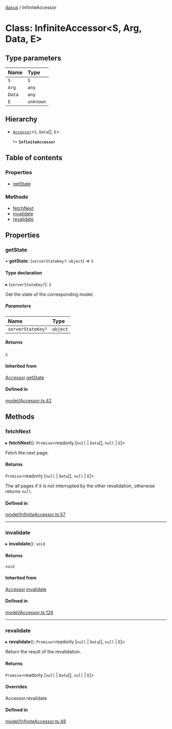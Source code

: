 [daxus](../README.md) / InfiniteAccessor

# Class: InfiniteAccessor<S, Arg, Data, E\>

## Type parameters

| Name | Type |
| :------ | :------ |
| `S` | `S` |
| `Arg` | `any` |
| `Data` | `any` |
| `E` | `unknown` |

## Hierarchy

- [`Accessor`](Accessor.md)<`S`, `Data`[], `E`\>

  ↳ **`InfiniteAccessor`**

## Table of contents

### Properties

- [getState](InfiniteAccessor.md#getstate)

### Methods

- [fetchNext](InfiniteAccessor.md#fetchnext)
- [invalidate](InfiniteAccessor.md#invalidate)
- [revalidate](InfiniteAccessor.md#revalidate)

## Properties

### getState

• **getState**: (`serverStateKey?`: `object`) => `S`

#### Type declaration

▸ (`serverStateKey?`): `S`

Get the state of the corresponding model.

##### Parameters

| Name | Type |
| :------ | :------ |
| `serverStateKey?` | `object` |

##### Returns

`S`

#### Inherited from

[Accessor](Accessor.md).[getState](Accessor.md#getstate)

#### Defined in

[model/Accessor.ts:42](https://github.com/jason89521/react-fetch/blob/1693949/src/lib/model/Accessor.ts#L42)

## Methods

### fetchNext

▸ **fetchNext**(): `Promise`<readonly [``null`` \| `Data`[], ``null`` \| `E`]\>

Fetch the next page.

#### Returns

`Promise`<readonly [``null`` \| `Data`[], ``null`` \| `E`]\>

The all pages if it is not interrupted by the other revalidation, otherwise returns `null`.

#### Defined in

[model/InfiniteAccessor.ts:57](https://github.com/jason89521/react-fetch/blob/1693949/src/lib/model/InfiniteAccessor.ts#L57)

___

### invalidate

▸ **invalidate**(): `void`

#### Returns

`void`

#### Inherited from

[Accessor](Accessor.md).[invalidate](Accessor.md#invalidate)

#### Defined in

[model/Accessor.ts:126](https://github.com/jason89521/react-fetch/blob/1693949/src/lib/model/Accessor.ts#L126)

___

### revalidate

▸ **revalidate**(): `Promise`<readonly [``null`` \| `Data`[], ``null`` \| `E`]\>

Return the result of the revalidation.

#### Returns

`Promise`<readonly [``null`` \| `Data`[], ``null`` \| `E`]\>

#### Overrides

Accessor.revalidate

#### Defined in

[model/InfiniteAccessor.ts:48](https://github.com/jason89521/react-fetch/blob/1693949/src/lib/model/InfiniteAccessor.ts#L48)
